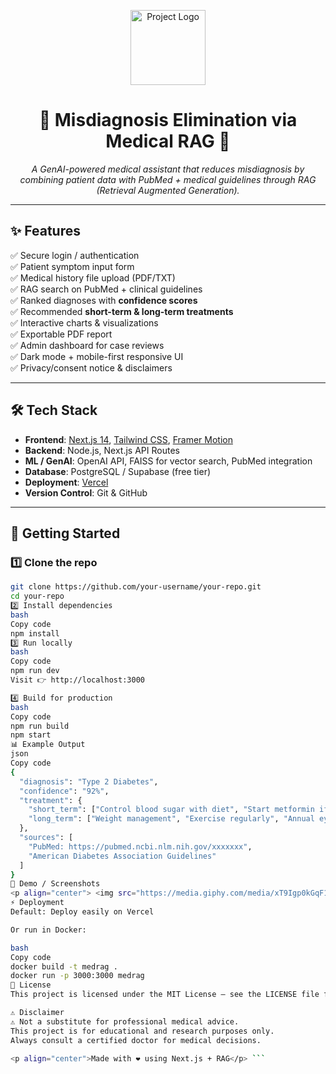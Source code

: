 <!-- Project Logo / Banner -->
<p align="center">
  <img src="https://media.giphy.com/media/v1.Y2lkPTc5MGI3NjExZ3c1a3V0aDNkOHJxcm5tNWh2NmoxZnE3ZWRwOWgwM3hmcThzMnpsbiZlcD12MV9naWZzX3NlYXJjaCZjdD1n/3oEjI6SIIHBdRxXI40/giphy.gif" width="120" alt="Project Logo">
</p>

<h1 align="center">💊 Misdiagnosis Elimination via Medical RAG 🧠</h1>

<p align="center">
  <i>A GenAI-powered medical assistant that reduces misdiagnosis by combining patient data with PubMed + medical guidelines through RAG (Retrieval Augmented Generation).</i>
</p>

---

## ✨ Features
✅ Secure login / authentication  
✅ Patient symptom input form  
✅ Medical history file upload (PDF/TXT)  
✅ RAG search on PubMed + clinical guidelines  
✅ Ranked diagnoses with **confidence scores**  
✅ Recommended **short-term & long-term treatments**  
✅ Interactive charts & visualizations  
✅ Exportable PDF report  
✅ Admin dashboard for case reviews  
✅ Dark mode + mobile-first responsive UI  
✅ Privacy/consent notice & disclaimers  

---

## 🛠️ Tech Stack
- **Frontend**: [Next.js 14](https://nextjs.org/), [Tailwind CSS](https://tailwindcss.com/), [Framer Motion](https://www.framer.com/motion/)  
- **Backend**: Node.js, Next.js API Routes  
- **ML / GenAI**: OpenAI API, FAISS for vector search, PubMed integration  
- **Database**: PostgreSQL / Supabase (free tier)  
- **Deployment**: [Vercel](https://vercel.com/)  
- **Version Control**: Git & GitHub  

---

## 🚀 Getting Started

### 1️⃣ Clone the repo
```bash
git clone https://github.com/your-username/your-repo.git
cd your-repo
2️⃣ Install dependencies
bash
Copy code
npm install
3️⃣ Run locally
bash
Copy code
npm run dev
Visit 👉 http://localhost:3000

4️⃣ Build for production
bash
Copy code
npm run build
npm start
📊 Example Output
json
Copy code
{
  "diagnosis": "Type 2 Diabetes",
  "confidence": "92%",
  "treatment": {
    "short_term": ["Control blood sugar with diet", "Start metformin if advised"],
    "long_term": ["Weight management", "Exercise regularly", "Annual eye exams"]
  },
  "sources": [
    "PubMed: https://pubmed.ncbi.nlm.nih.gov/xxxxxxx",
    "American Diabetes Association Guidelines"
  ]
}
🎥 Demo / Screenshots
<p align="center"> <img src="https://media.giphy.com/media/xT9Igp0kGqF1zC3S3m/giphy.gif" width="700" alt="Demo GIF"> </p>
⚡ Deployment
Default: Deploy easily on Vercel

Or run in Docker:

bash
Copy code
docker build -t medrag .
docker run -p 3000:3000 medrag
📜 License
This project is licensed under the MIT License — see the LICENSE file for details.

⚠️ Disclaimer
⚠️ Not a substitute for professional medical advice.
This project is for educational and research purposes only.
Always consult a certified doctor for medical decisions.

<p align="center">Made with ❤️ using Next.js + RAG</p> ```
